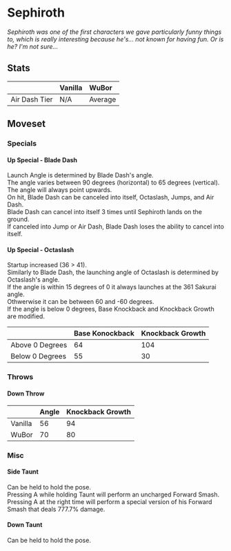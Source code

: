 # Sephiroth

*Sephiroth was one of the first characters we gave particularly funny things to, which is really interesting because he's... not known for having fun. Or is he? I'm not sure...*

## Stats

<datatable>

|               | Vanilla | WuBor   |
|:------------- |:------- |:------- |
| Air Dash Tier | N/A     | Average |

</datatable>

## Moveset

### Specials

#### Up Special - Blade Dash

<ovhl>Launch Angle is determined by Blade Dash's angle.<br>
The angle varies between 90 degrees (horizontal) to 65 degrees (vertical).<br>
The angle will always point upwards.<br>
On hit, Blade Dash can be canceled into itself, Octaslash, Jumps, and Air Dash.<br>
Blade Dash can cancel into itself 3 times until Sephiroth lands on the ground.<br>
If canceled into Jump or Air Dash, Blade Dash loses the ability to cancel into itself.</ovhl>

#### Up Special - Octaslash

<nerf>Startup increased (36 > 41).</nerf><br>
<ovhl>Similarly to Blade Dash, the launching angle of Octaslash is determined by Octaslash's angle.<br>
If the angle is within 15 degrees of 0 it always launches at the 361 Sakurai angle.<br>
Othwerwise it can be between 60 and -60 degrees.<br>
If the angle is below 0 degrees, Base Knockback and Knockback Growth are modified.</ovhl>

<datatable>

|                 | Base Konockback | Knockback Growth |
|:--------------- |:--------------- |:---------------- |
| Above 0 Degrees | 64              | 104              |
| Below 0 Degrees | 55              | 30               |

</datatable>

### Throws

#### Down Throw

<datatable>

|         | Angle           | Knockback Growth |
|:------- |:--------------- |:---------------- |
| Vanilla | 56              | 94               |
| WuBor   | <ovhl>70</ovhl> | <ovhl>80</ovhl>  |

</datatable>

### Misc

#### Side Taunt

<funny>Can be held to hold the pose.<br>
Pressing A while holding Taunt will perform an uncharged Forward Smash.<br>
Pressing A at the right time will perform a special version of his Forward Smash that deals 777.7% damage.</funny>

#### Down Taunt

<funny>Can be held to hold the pose.</funny>
